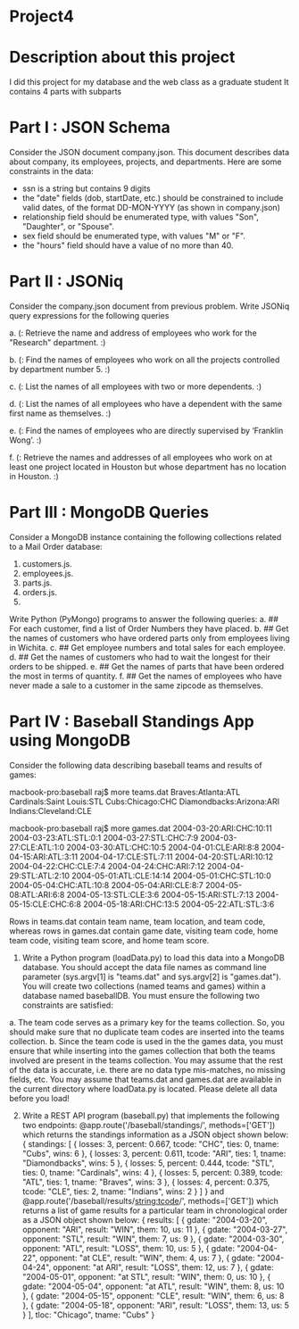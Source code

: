 # Project4

# Description about this project

I did this project for my database and the web class as a graduate student 
It contains 4 parts with subparts

# Part I : JSON Schema 

Consider the JSON document company.json. This document describes data about company, its employees, projects, and departments. Here are some constraints in the data:

  * ssn is a string but contains 9 digits
  * the "date" fields (dob, startDate, etc.) should be constrained to include valid dates, of the format DD-MON-YYYY (as shown in company.json)
  * relationship field should be enumerated type, with values "Son", "Daughter", or "Spouse".
  * sex field should be enumerated type, with values "M" or "F".
  * the "hours" field should have a value of no more than 40.

# Part II : JSONiq

Consider the company.json document from previous problem. Write JSONiq query expressions for the following queries

 a. (: Retrieve the name and address of employees who work for the "Research" department. :)
 
 b. (: Find the names of employees who work on all the projects controlled by department number 5. :)
 
 c. (: List the names of all employees with two or more dependents. :)
 
 d. (: List the names of all employees who have a dependent with the same first name as themselves. :)
 
 e. (: Find the names of employees who are directly supervised by ‘Franklin Wong’. :)
 
 f. (: Retrieve the names and addresses of all employees who work on at least one project located in Houston but whose department has no location in Houston. :)
 
 # Part III : MongoDB Queries 
 
 Consider a MongoDB instance containing the following collections related to a Mail Order database:
 
1. customers.js.
2. employees.js.
3. parts.js.
4. orders.js.
5. 
Write Python (PyMongo) programs to answer the following queries:
a. ## For each customer, find a list of Order Numbers they have placed.
b. ## Get the names of customers who have ordered parts only from employees living in Wichita.
c. ## Get employee numbers and total sales for each employee.
d. ## Get the names of customers who had to wait the longest for their orders to be shipped.
e. ## Get the names of parts that have been ordered the most in terms of quantity.
f. ## Get the names of employees who have never made a sale to a customer in the same zipcode as themselves.

# Part IV : Baseball Standings App using MongoDB

Consider the following data describing baseball teams and results of games:

macbook-pro:baseball raj$ more teams.dat 
Braves:Atlanta:ATL
Cardinals:Saint Louis:STL
Cubs:Chicago:CHC
Diamondbacks:Arizona:ARI
Indians:Cleveland:CLE

macbook-pro:baseball raj$ more games.dat
2004-03-20:ARI:CHC:10:11
2004-03-23:ATL:STL:0:1
2004-03-27:STL:CHC:7:9
2004-03-27:CLE:ATL:1:0
2004-03-30:ATL:CHC:10:5
2004-04-01:CLE:ARI:8:8
2004-04-15:ARI:ATL:3:11
2004-04-17:CLE:STL:7:11
2004-04-20:STL:ARI:10:12
2004-04-22:CHC:CLE:7:4
2004-04-24:CHC:ARI:7:12
2004-04-29:STL:ATL:2:10
2004-05-01:ATL:CLE:14:14
2004-05-01:CHC:STL:10:0
2004-05-04:CHC:ATL:10:8
2004-05-04:ARI:CLE:8:7
2004-05-08:ATL:ARI:6:8
2004-05-13:STL:CLE:3:6
2004-05-15:ARI:STL:7:13
2004-05-15:CLE:CHC:6:8
2004-05-18:ARI:CHC:13:5
2004-05-22:ATL:STL:3:6

Rows in teams.dat contain team name, team location, and team code, whereas rows in games.dat contain game date, visiting team code, home team code, visiting team score, and home team score.

1. Write a Python program (loadData.py) to load this data into a MongoDB database. You should accept the data file names as command line parameter (sys.argv[1] is "teams.dat" and sys.argv[2] is "games.dat"). You will create two collections (named teams and games) within a database named baseballDB. You must ensure the following two constraints are satisfied:

  a. The team code serves as a primary key for the teams collection. So, you should make sure that no duplicate team codes are inserted into the teams collection.
  b. Since the team code is used in the the games data, you must ensure that while inserting into the games collection that both the teams involved are present in the teams collection.
You may assume that the rest of the data is accurate, i.e. there are no data type mis-matches, no missing fields, etc. You may assume that teams.dat and games.dat are available in the current directory where loadData.py is located. Please delete all data before you load!

2. Write a REST API program (baseball.py) that implements the following two endpoints:
@app.route('/baseball/standings/', methods=['GET'])
which returns the standings information as a JSON object shown below:
{ standings: [
    { losses: 3, percent: 0.667, tcode: "CHC", ties: 0, tname: "Cubs", wins: 6 },
    { losses: 3, percent: 0.611, tcode: "ARI", ties: 1, tname: "Diamondbacks", wins: 5 },
    { losses: 5, percent: 0.444, tcode: "STL", ties: 0, tname: "Cardinals", wins: 4 },
    { losses: 5, percent: 0.389, tcode: "ATL", ties: 1, tname: "Braves", wins: 3 },
    { losses: 4, percent: 0.375, tcode: "CLE", ties: 2, tname: "Indians", wins: 2 }
  ]
}
and
@app.route('/baseball/results/<string:tcode>/', methods=['GET'])
which returns a list of game results for a particular team in chronological order as a JSON object shown below:
{
  results: [
    { gdate: "2004-03-20", opponent: "ARI", result: "WIN", them: 10, us: 11 },
    { gdate: "2004-03-27", opponent: "STL", result: "WIN", them: 7, us: 9 },
    { gdate: "2004-03-30", opponent: "ATL", result: "LOSS", them: 10, us: 5 },
    { gdate: "2004-04-22", opponent: "at CLE", result: "WIN", them: 4, us: 7 },
    { gdate: "2004-04-24", opponent: "at ARI", result: "LOSS", them: 12, us: 7 },
    { gdate: "2004-05-01", opponent: "at STL", result: "WIN", them: 0, us: 10 },
    { gdate: "2004-05-04", opponent: "at ATL", result: "WIN", them: 8, us: 10 },
    { gdate: "2004-05-15", opponent: "CLE", result: "WIN", them: 6, us: 8 },
    { gdate: "2004-05-18", opponent: "ARI", result: "LOSS", them: 13, us: 5 }
  ],
  tloc: "Chicago",
  tname: "Cubs"
}
